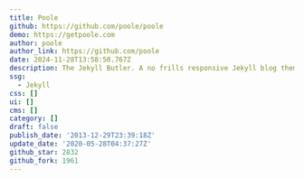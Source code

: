 ```yaml
---
title: Poole
github: https://github.com/poole/poole
demo: https://getpoole.com
author: poole
author_link: https://github.com/poole
date: 2024-11-28T13:58:50.767Z
description: The Jekyll Butler. A no frills responsive Jekyll blog theme.
ssg:
  - Jekyll
css: []
ui: []
cms: []
category: []
draft: false
publish_date: '2013-12-29T23:39:18Z'
update_date: '2020-05-28T04:37:27Z'
github_star: 2832
github_fork: 1961
---
```

